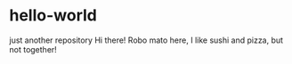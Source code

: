 # hello-world
just another repository
Hi there! Robo mato here, I like sushi and pizza, but not together!
